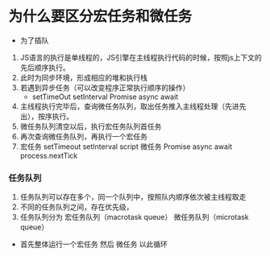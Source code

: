 # 为什么要区分宏任务和微任务
* 为了插队

1. JS语言的执行是单线程的，JS引擎在主线程执行代码的时候，按照js上下文的先后顺序执行。
2. 此时为同步环境，形成相应的堆和执行栈
3. 若遇到异步任务（可以改变程序正常执行顺序的操作）
    - setTimeOut setInterval Promise  async await
4. 主线程执行完毕后，查询微任务队列，取出任务推入主线程处理（先进先出），按序执行。
5. 微任务队列清空以后，执行宏任务队列首任务
6. 再次查询微任务队列，再执行一个宏任务
7. 宏任务 setTimeout setInterval script 微任务 Promise async await process.nextTick



### 任务队列

1. 任务队列可以存在多个，同一个队列中，按照队内顺序依次被主线程取走
2. 不同的任务队列之间，存在优先级，
3. 任务队列分为  宏任务队列（macrotask queue） 微任务队列（microtask queue）



* 首先整体运行一个宏任务 然后 微任务  以此循环